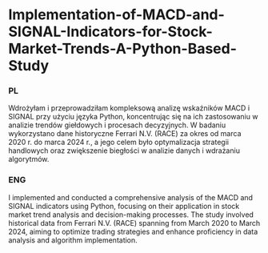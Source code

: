 # Implementation-of-MACD-and-SIGNAL-Indicators-for-Stock-Market-Trends-A-Python-Based-Study

### PL
Wdrożyłam i przeprowadziłam kompleksową analizę wskaźników MACD i SIGNAL przy użyciu języka Python, koncentrując się na ich zastosowaniu w analizie trendów giełdowych i procesach decyzyjnych. W badaniu wykorzystano dane historyczne Ferrari N.V. (RACE) za okres od marca 2020 r. do marca 2024 r., a jego celem było optymalizacja strategii handlowych oraz zwiększenie biegłości w analizie danych i wdrażaniu algorytmów.

### ENG
I implemented and conducted a comprehensive analysis of the MACD and SIGNAL indicators using Python, focusing on their application in stock market trend analysis and decision-making processes. The study involved historical data from Ferrari N.V. (RACE) spanning from March 2020 to March 2024, aiming to optimize trading strategies and enhance proficiency in data analysis and algorithm implementation.

